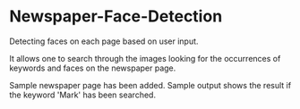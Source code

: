 # Newspaper-Face-Detection
Detecting faces on each page based on user input. 

It allows one to search through the images looking for the occurrences of keywords and faces on the newspaper page.

Sample newspaper page has been added.
Sample output shows the result if the keyword 'Mark' has been searched.

